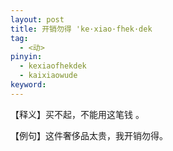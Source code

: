 ```yaml
---
layout: post
title: 开销勿得 'ke·xiao·fhek·dek
tag:
  - <动>
pinyin: 
  - kexiaofhekdek
  - kaixiaowude
keyword: 
---
```



【释义】买不起，不能用这笔钱 。                
                                                          
【例句】这件奢侈品太贵，我开销勿得。                            
                
                
